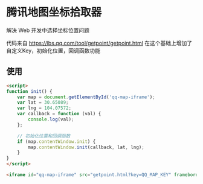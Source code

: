 # 腾讯地图坐标拾取器

解决 Web 开发中选择坐标位置问题

代码来自 https://lbs.qq.com/tool/getpoint/getpoint.html
在这个基础上增加了自定义Key，初始化位置，回调函数功能

## 使用
```html
<script>
function init() {
    var map = document.getElementById('qq-map-iframe');
    var lat = 30.65089;
    var lng = 104.07572;
    var callback = function (val) {
        console.log(val);
    };

    // 初始化位置和回调函数
    if (map.contentWindow.init) {
        map.contentWindow.init(callback, lat, lng);
    }
}
</script>

<iframe id="qq-map-iframe" src="getpoint.html?key=QQ_MAP_KEY" frameborder="0" width="100%" height="620" onload="init()"></iframe>
```
